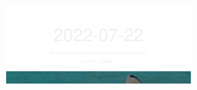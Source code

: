 <!-- [START DAILY SAYING] -->
<!-- Please keep comment here to allow auto update -->
<p align="center"><img src="assets/daily-saying/2022-07-22.svg"/></p>
<!-- [END DAILY SAYING] -->

<!-- <p align="center"><img alt="profile views" src="https://komarev.com/ghpvc/?username=bubkoo&color=brightgreen&style=flat-square&label=PROFILE+VIEWS" /></p> -->
